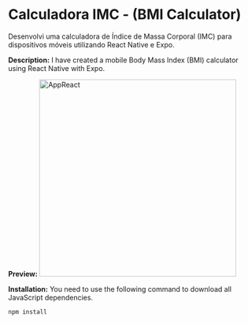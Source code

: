 # Calculadora IMC - (BMI Calculator)

Desenvolvi uma calculadora de Índice de Massa Corporal (IMC) para dispositivos móveis utilizando React Native e Expo.

**Description:**
I have created a mobile Body Mass Index (BMI) calculator using React Native with Expo.

**Preview:**
<img src="https://github.com/Arthur-byte-code/ReactNative-bmiCalculator-/assets/152222113/894f89ac-a610-4813-9ba8-83a8bc118b09" alt="AppReact" width="400">


**Installation:**
You need to use the following command to download all JavaScript dependencies.
```bash
npm install
